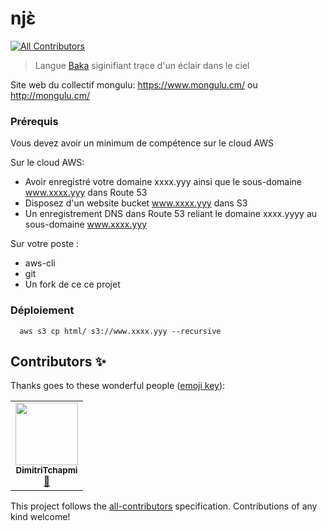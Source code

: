 # njɛ̀
<!-- ALL-CONTRIBUTORS-BADGE:START - Do not remove or modify this section -->
[![All Contributors](https://img.shields.io/badge/all_contributors-1-orange.svg?style=flat-square)](#contributors-)
<!-- ALL-CONTRIBUTORS-BADGE:END -->
> Langue [Baka](https://fr.wikipedia.org/wiki/Baka_(langue_oubanguienne)) siginifiant trace d'un éclair dans le ciel

Site web du collectif mongulu: https://www.mongulu.cm/ ou http://mongulu.cm/


### Prérequis
Vous devez avoir un minimum de compétence sur le cloud AWS

Sur le cloud AWS:
* Avoir enregistré votre domaine xxxx.yyy ainsi que le sous-domaine www.xxxx.yyy dans Route 53
* Disposez d'un website bucket www.xxxx.yyy dans S3
* Un enregistrement DNS dans Route 53 reliant le domaine xxxx.yyyy au sous-domaine www.xxxx.yyy  

Sur votre poste : 
* aws-cli
* git 
* Un fork de ce ce projet


### Déploiement

```
  aws s3 cp html/ s3://www.xxxx.yyy --recursive
```    

## Contributors ✨

Thanks goes to these wonderful people ([emoji key](https://allcontributors.org/docs/en/emoji-key)):

<!-- ALL-CONTRIBUTORS-LIST:START - Do not remove or modify this section -->
<!-- prettier-ignore-start -->
<!-- markdownlint-disable -->
<table>
  <tr>
    <td align="center"><a href="https://github.com/DimitriTchapmi"><img src="https://avatars.githubusercontent.com/u/15048420?v=4?s=100" width="100px;" alt=""/><br /><sub><b>DimitriTchapmi</b></sub></a><br /><a href="#ideas-DimitriTchapmi" title="Ideas, Planning, & Feedback">🤔</a></td>
  </tr>
</table>

<!-- markdownlint-restore -->
<!-- prettier-ignore-end -->

<!-- ALL-CONTRIBUTORS-LIST:END -->

This project follows the [all-contributors](https://github.com/all-contributors/all-contributors) specification. Contributions of any kind welcome!